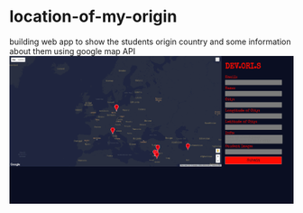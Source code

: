 # location-of-my-origin
building web app to show the students origin country and some information about them using google map API
![screenshot](./screenshot.png)
